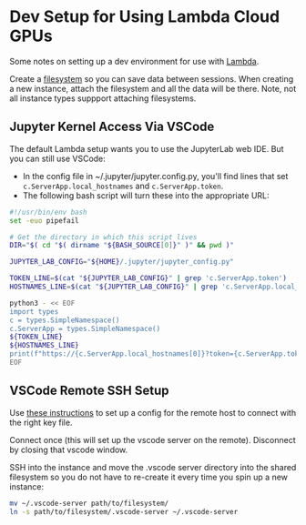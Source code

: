 # Dev Setup for Using Lambda Cloud GPUs

Some notes on setting up a dev environment for use with [Lambda](https://cloud.lambdalabs.com/).

Create a [filesystem](https://lambdalabs.com/blog/persistent-storage-beta) so you can save data between sessions. When creating a new instance, attach the filesystem and all the data will be there. Note, not all instance types suppport attaching filesystems.

## Jupyter Kernel Access Via VSCode
The default Lambda setup wants you to use the JupyterLab web IDE. But you can still use VSCode:

* In the config file in ~/.jupyter/jupyter.config.py, you'll find lines that set `c.ServerApp.local_hostnames` and `c.ServerApp.token`.
* The following bash script will turn these into the appropriate URL:

```sh
#!/usr/bin/env bash
set -euo pipefail

# Get the directory in which this script lives
DIR="$( cd "$( dirname "${BASH_SOURCE[0]}" )" && pwd )"

JUPYTER_LAB_CONFIG="${HOME}/.jupyter/jupyter_config.py"

TOKEN_LINE=$(cat "${JUPYTER_LAB_CONFIG}" | grep 'c.ServerApp.token')
HOSTNAMES_LINE=$(cat "${JUPYTER_LAB_CONFIG}" | grep 'c.ServerApp.local_hostnames')

python3 - << EOF
import types
c = types.SimpleNamespace()
c.ServerApp = types.SimpleNamespace()
${TOKEN_LINE}
${HOSTNAMES_LINE}
print(f"https://{c.ServerApp.local_hostnames[0]}?token={c.ServerApp.token}")
EOF
```

## VSCode Remote SSH Setup
Use [these instructions](https://code.visualstudio.com/docs/remote/ssh#_remember-hosts-and-advanced-settings) to set up a config for the remote host to connect with the right key file. 

Connect once (this will set up the vscode server on the remote). Disconnect by closing that vscode window.

SSH into the instance and move the .vscode server directory into the shared filesystem so you do not have to re-create it every time you spin up a new instance:

```sh
mv ~/.vscode-server path/to/filesystem/
ln -s path/to/filesystem/.vscode-server ~/.vscode-server
```



